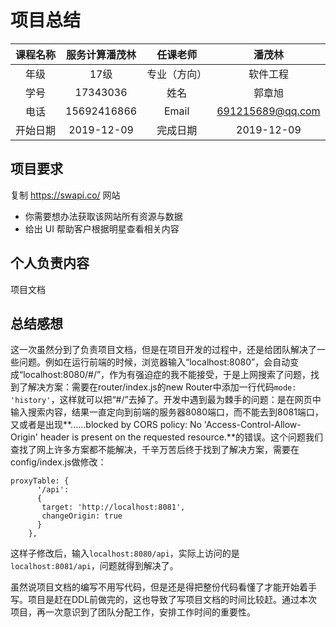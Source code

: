 # 项目总结

| 课程名称 | 服务计算潘茂林 |   任课老师   |      潘茂林      |
| :------: | :------------: | :----------: | :--------------: |
|   年级   |      17级      | 专业（方向） |     软件工程     |
|   学号   |    17343036    |     姓名     |      郭章旭      |
|   电话   |  15692416866   |    Email     | 691215689@qq.com |
| 开始日期 |   2019-12-09   |   完成日期   |    2019-12-09    |

## 项目要求

复制 https://swapi.co/ 网站

- 你需要想办法获取该网站所有资源与数据
- 给出 UI 帮助客户根据明星查看相关内容

## 个人负责内容

项目文档

## 总结感想

​		这一次虽然分到了负责项目文档，但是在项目开发的过程中，还是给团队解决了一些问题。例如在运行前端的时候，浏览器输入“localhost:8080”，会自动变成“localhost:8080/#/”，作为有强迫症的我不能接受，于是上网搜索了问题，找到了解决方案：需要在router/index.js的new Router中添加一行代码`mode: 'history'`，这样就可以把“#/”去掉了。开发中遇到最为棘手的问题：是在网页中输入搜索内容，结果一直定向到前端的服务器8080端口，而不能去到8081端口，又或者是出现**......blocked by CORS policy: No 'Access-Control-Allow-Origin' header is present on the requested resource.**的错误。这个问题我们查找了网上许多方案都不能解决，千辛万苦后终于找到了解决方案，需要在config/index.js做修改：

```vue
proxyTable: {
      '/api': 
      {
       target: 'http://localhost:8081',
       changeOrigin: true
      }
    },
```

这样子修改后，输入`localhost:8080/api`，实际上访问的是`localhost:8081/api`，问题就得到解决了。

​		虽然说项目文档的编写不用写代码，但是还是得把整份代码看懂了才能开始着手写。项目是赶在DDL前做完的，这也导致了写项目文档的时间比较赶。通过本次项目，再一次意识到了团队分配工作，安排工作时间的重要性。

